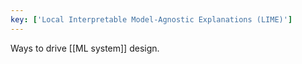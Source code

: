```yaml
---
key: ['Local Interpretable Model-Agnostic Explanations (LIME)']
---
```

Ways to drive [[ML system]] design. 

